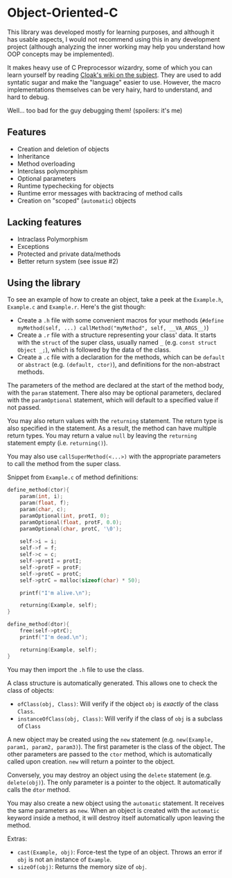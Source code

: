 # Object-Oriented-C
This library was developed mostly for learning purposes, and although it has usable aspects, I would not recommend using this in any development project (although analyzing the inner working may help you understand how OOP concepts may be implemented). 

It makes heavy use of C Preprocessor wizardry, some of which you can learn yourself by reading [Cloak's wiki on the subject](https://github.com/pfultz2/Cloak/wiki/C-Preprocessor-tricks,-tips,-and-idioms). They are used to add syntatic sugar and make the "language" easier to use. However, the macro implementations themselves can be very hairy, hard to understand, and hard to debug. 

Well... too bad for the guy debugging them! (spoilers: it's me)

Features
---

 - Creation and deletion of objects
 - Inheritance
 - Method overloading
 - Interclass polymorphism
 - Optional parameters
 - Runtime typechecking for objects
 - Runtime error messages with backtracing of method calls
 - Creation on "scoped" (`automatic`) objects
 
Lacking features
---

 - Intraclass Polymorphism
 - Exceptions
 - Protected and private data/methods
 - Better return system (see issue #2)

Using the library
---

To see an example of how to create an object, take a peek at the `Example.h`, `Example.c` and `Example.r`. Here's the gist though:
 - Create a `.h` file with some convenient macros for your methods (`#define myMethod(self, ...) callMethod("myMethod", self, __VA_ARGS__)`)
 - Create a `.r` file with a structure representing your class' data. It starts with the `struct` of the super class, usually named `_` (e.g. `const struct Object _;`), which is followed by the data of the class.
 - Create a `.c` file with a declaration for the methods, which can be `default` or `abstract` (e.g. `(default, ctor)`), and definitions for the non-abstract methods.

The parameters of the method are declared at the start of the method body, with the `param` statement. There also may be optional parameters, declared with the `paramOptional` statement, which will default to a specified value if not passed.

You may also return values with the `returning` statement. The return type is also specified in the statement. As a result, the method can have multiple return types. You may return a value `null` by leaving the `returning` statement empty (i.e. `returning()`).

You may also use `callSuperMethod(<...>)` with the appropriate parameters to call the method from the super class.

Snippet from `Example.c` of method definitions:
```c
define_method(ctor){
    param(int, i);
    param(float, f);
    param(char, c);
    paramOptional(int, protI, 0);
    paramOptional(float, protF, 0.0);
    paramOptional(char, protC, '\0');
    
    self->i = i;
    self->f = f;
    self->c = c;
    self->protI = protI;
    self->protF = protF;
    self->protC = protC;
    self->ptrC = malloc(sizeof(char) * 50);

    printf("I'm alive.\n");

    returning(Example, self);
}

define_method(dtor){
    free(self->ptrC);
    printf("I'm dead.\n");

    returning(Example, self);
}
```

You may then import the `.h` file to use the class.

A class structure is automatically generated. This allows one to check the class of objects:
 - `ofClass(obj, Class)`: Will verify if the object `obj` is _exactly_ of the class `Class`.
 - `instanceOfClass(obj, Class)`: Will verify if the class of `obj` is a subclass of `Class`

A new object may be created using the `new` statement (e.g. `new(Example, param1, param2, param3)`). The first parameter is the class of the object. The other parameters are passed to the `ctor` method, which is automatically called upon creation. `new` will return a pointer to the object. 

Conversely, you may destroy an object using the `delete` statement (e.g. `delete(obj)`). The only parameter is a pointer to the object. It automatically calls the `dtor` method.

You may also create a new object using the `automatic` statement. It receives the same parameters as `new`. When an object is created with the `automatic` keyword inside a method, it will destroy itself automatically upon leaving the method.

Extras:
 - `cast(Example, obj)`: Force-test the type of an object. Throws an error if `obj` is not an instance of `Example`.
 - `sizeOf(obj)`: Returns the memory size of `obj`.

